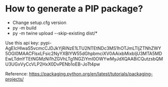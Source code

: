 # How to generate a PIP package?
- Change setup.cfg version
- py -m build
- py -m twine upload --skip-existing dist/*

Use this api key: pypi-AgEIcHlwaS5vcmcCJDJkYjRiNzE1LTU2NTEtNDc3MS1hOTJmLTljZTNhZWY5OGI0MAACFlsxLFsic2NyYXBlYW55dGhpbmciXV0AAixbMixbIjU3MTA5MDEwLTdmYTEtNGMzNi1hZGVhLTg1NGZiYmI0OWYwMyJdXQAABiCQutzsbQMU3UGxVyCcVLP2HxX0DvPENb1oEB-JoTt4pw

Reference: https://packaging.python.org/en/latest/tutorials/packaging-projects/